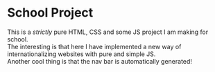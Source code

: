 # School Project
This is a *strictly* pure HTML, CSS and some JS project I am making for school.<br>
The interesting is that here I have implemented a new way of internationalizing websites with pure and simple JS.<br>
Another cool thing is that the nav bar is automatically generated!